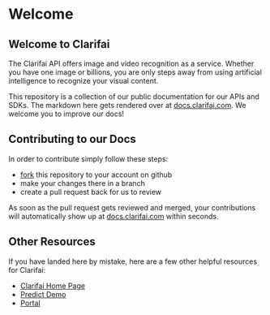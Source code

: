 # Welcome

## Welcome to Clarifai

The Clarifai API offers image and video recognition as a service. Whether you have one image or billions, you are only steps away from using artificial intelligence to recognize your visual content.

This repository is a collection of our public documentation for our APIs and SDKs. The markdown here gets rendered over at [docs.clarifai.com](https://docs.clarifai.com). We welcome you to improve our docs!

## Contributing to our Docs

In order to contribute simply follow these steps:
* [fork](https://help.github.com/en/articles/fork-a-repo) this repository to your account on github
* make your changes there in a branch
* create a pull request back for us to review

As soon as the pull request gets reviewed and merged, your contributions will automatically show up at [docs.clarifai.com](https://docs.clarifai.com) within seconds. 

## Other Resources

If you have landed here by mistake, here are a few other helpful resources for Clarifai: 

* [Clarifai Home Page](https://www.clarifai.com) 
* [Predict Demo](https://www.clarifai.com/demo)
* [Portal](https://portal.clarifai.com)

